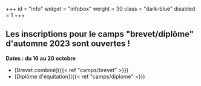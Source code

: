 +++
id = "info"
widget = "infobox"
weight = 30
class = "dark-blue"
disabled = 1
+++
## Les inscriptions pour le camps "brevet/diplôme" d'automne 2023 sont ouvertes&nbsp;!

**Dates : du 16 au 20 octobre**

* [Brevet combiné]({{< ref "camps/brevet" >}})
* [Diplôme d'équitation]({{< ref "camps/diplome" >}})

<br>
